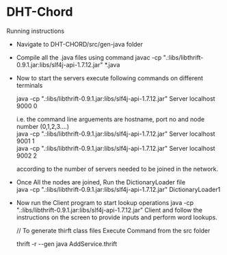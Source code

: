 # DHT-Chord

Running instructions

* Navigate to DHT-CHORD/src/gen-java folder
* Compile all the .java files using command 
  javac -cp ".:libs/libthrift-0.9.1.jar:libs/slf4j-api-1.7.12.jar" *.java
* Now to start the servers execute following commands on different terminals

  java -cp ".:libs/libthrift-0.9.1.jar:libs/slf4j-api-1.7.12.jar" Server localhost 9000 0
  
  i.e. the command line arguements are hostname, port no and node number (0,1,2,3....)                                                     
  java -cp ".:libs/libthrift-0.9.1.jar:libs/slf4j-api-1.7.12.jar" Server localhost 9001 1                                           
  java -cp ".:libs/libthrift-0.9.1.jar:libs/slf4j-api-1.7.12.jar" Server localhost 9002 2
  
  according to the number of servers needed to be joined in the network.
  
* Once All the nodes are joined, Run the DictionaryLoader file                                                                  
  java -cp ".:libs/libthrift-0.9.1.jar:libs/slf4j-api-1.7.12.jar" DictionaryLoader1
 
* Now run the Client program to start lookup operations 
  java -cp ".:libs/libthrift-0.9.1.jar:libs/slf4j-api-1.7.12.jar" Client 
  and follow the instructions on the screen to provide inputs and perform word lookups.
  
  
  // To generate thirft class files Execute Command from the src folder
  
  thrift -r --gen java AddService.thrift
  
 
 
